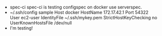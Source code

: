 * spec-ci 
spec-ci is testing configspec on docker use serverspec. 
* ~/.ssh/config sample 
Host docker 
  HostName      172.17.42.1 
  Port          54322 
  User          ec2-user 
  IdentityFile  ~/.ssh/mykey.pem 
  StrictHostKeyChecking no 
  UserKnownHostsFile /dev/null 
* I'm testing!
